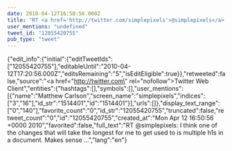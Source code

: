 ```yaml
---
date: 2010-04-12T16:50:56.000Z
title: "RT <a href='http://twitter.com/simplepixels'>@simplepixels</a>: I think one of the changes that will take the longest for me to get used to is multiple h1s in a document. Makes sense ...″"
user_mentions: "undefined"
tweet_id: "12055420755"
pub_type: "tweet"
---
```

{"edit_info":{"initial":{"editTweetIds":["12055420755"],"editableUntil":"2010-04-12T17:20:56.000Z","editsRemaining":"5","isEditEligible":true}},"retweeted":false,"source":"<a href=\"http://twitter.com\" rel=\"nofollow\">Twitter Web Client</a>","entities":{"hashtags":[],"symbols":[],"user_mentions":[{"name":"Matthew Carlson","screen_name":"simplepixels","indices":["3","16"],"id_str":"1514401","id":"1514401"}],"urls":[]},"display_text_range":["0","140"],"favorite_count":"0","id_str":"12055420755","truncated":false,"retweet_count":"0","id":"12055420755","created_at":"Mon Apr 12 16:50:56 +0000 2010","favorited":false,"full_text":"RT @simplepixels: I think one of the changes that will take the longest for me to get used to is multiple h1s in a document. Makes sense ...","lang":"en"}

